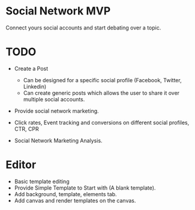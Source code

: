 # Social Network MVP
Connect yours social accounts and start debating over a topic.

# TODO

- Create a Post
  - Can be designed for a specific social profile (Facebook, Twitter, Linkedin)
  - Can create generic posts which allows the user to share it over multiple social accounts.

- Provide social network marketing.
- Click rates, Event tracking and conversions on different social profiles, CTR, CPR
- Social Network Marketing Analysis.

# Editor
- Basic template editing
- Provide Simple Template to Start with (A blank template).
- Add background, template, elements tab.
- Add canvas and render templates on the canvas.
